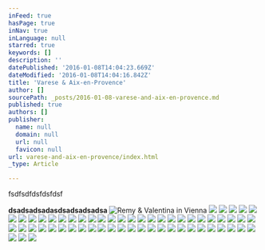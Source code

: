 ```yaml
---
inFeed: true
hasPage: true
inNav: true
inLanguage: null
starred: true
keywords: []
description: ''
datePublished: '2016-01-08T14:04:23.669Z'
dateModified: '2016-01-08T14:04:16.842Z'
title: 'Varese & Aix-en-Provence'
author: []
sourcePath: _posts/2016-01-08-varese-and-aix-en-provence.md
published: true
authors: []
publisher:
  name: null
  domain: null
  url: null
  favicon: null
url: varese-and-aix-en-provence/index.html
_type: Article

---
```

fsdfsdfdsfdsfdsf

**dsadsadsadasdsadsadsadsa**
![Remy & Valentina in Vienna](https://s3-us-west-2.amazonaws.com/the-grid-img/p/3c69a63a469d1d0df6f34c0ffdd4986ec415a7ba.jpg)
![](https://the-grid-user-content.s3-us-west-2.amazonaws.com/ab4b33d8-9a94-4a78-aa6b-5558d4c9ca04.jpg)
![](https://the-grid-user-content.s3-us-west-2.amazonaws.com/44d6933b-aad9-4d22-a777-0075eeb2f298.jpg)
![](https://the-grid-user-content.s3-us-west-2.amazonaws.com/f05b3303-54e2-4bdb-b5e0-dcbf19224341.jpg)
![](https://the-grid-user-content.s3-us-west-2.amazonaws.com/66ef7132-39ac-4656-91a8-17354bc48ab2.jpg)
![](https://the-grid-user-content.s3-us-west-2.amazonaws.com/5852c439-a272-4d60-81ac-10c3cfc40874.jpg)
![](https://the-grid-user-content.s3-us-west-2.amazonaws.com/8527436d-0add-4ce3-8b5c-bd2685536c65.jpg)
![](https://the-grid-user-content.s3-us-west-2.amazonaws.com/8c95b727-c8be-44d7-9859-2d32a5c6767c.jpg)
![](https://the-grid-user-content.s3-us-west-2.amazonaws.com/1ad0903f-6ea5-45ba-a91f-f3334a3e9839.jpg)
![](https://the-grid-user-content.s3-us-west-2.amazonaws.com/dc006f9b-767e-4dd2-977d-332f14aa14a4.jpg)
![](https://the-grid-user-content.s3-us-west-2.amazonaws.com/6dd4cf73-42dc-4fd0-9c8a-234b479ab507.jpg)
![](https://the-grid-user-content.s3-us-west-2.amazonaws.com/556afc2f-8593-4c3b-b7a5-f8b494874da4.jpg)
![](https://the-grid-user-content.s3-us-west-2.amazonaws.com/eb5335d5-483a-4505-a8a7-b2a68f618e6a.jpg)
![](https://the-grid-user-content.s3-us-west-2.amazonaws.com/4bbb5f90-3d1b-410e-87c4-7750aa866b01.jpg)
![](https://the-grid-user-content.s3-us-west-2.amazonaws.com/5cef2461-6cea-4faf-b399-1ebd144059df.jpg)
![](https://the-grid-user-content.s3-us-west-2.amazonaws.com/58b1f045-ac0d-4a17-857e-a09cdee0e042.jpg)
![](https://the-grid-user-content.s3-us-west-2.amazonaws.com/4e7c319c-f6f6-4e7d-8f72-0749e9e900f8.jpg)
![](https://the-grid-user-content.s3-us-west-2.amazonaws.com/e0d21997-7a12-4f27-a250-8e4115678df3.jpg)
![](https://the-grid-user-content.s3-us-west-2.amazonaws.com/f03ab430-a5f3-422f-98c3-c6354d02c207.jpg)
![](https://the-grid-user-content.s3-us-west-2.amazonaws.com/7d23285b-9df7-4126-affa-966929a3a787.jpg)
![](https://the-grid-user-content.s3-us-west-2.amazonaws.com/c88cf234-cf2c-4bdb-b380-2fb2d4ed8e45.jpg)
![](https://the-grid-user-content.s3-us-west-2.amazonaws.com/cc69251d-1f73-4dd1-847a-8c2ad5893c34.jpg)
![](https://the-grid-user-content.s3-us-west-2.amazonaws.com/58fd1720-11c0-49db-a6df-8b974a0660b7.jpg)
![](https://the-grid-user-content.s3-us-west-2.amazonaws.com/9e557c0e-a4e8-4b0a-bd40-7d1c03172714.jpg)
![](https://the-grid-user-content.s3-us-west-2.amazonaws.com/43669fc8-0646-4555-bad0-bc22cc1fea77.jpg)
![](https://the-grid-user-content.s3-us-west-2.amazonaws.com/b0f5f90d-2024-462f-bd57-da9bdf961141.jpg)
![](https://the-grid-user-content.s3-us-west-2.amazonaws.com/c939bb8e-047a-47c5-aaf6-ae5fa3ab2444.jpg)
![](https://the-grid-user-content.s3-us-west-2.amazonaws.com/de9246bf-8956-492b-8065-4f1708aad6d4.jpg)
![](https://the-grid-user-content.s3-us-west-2.amazonaws.com/cbad10bc-015c-4680-8bd4-fe21a4f60873.jpg)
![](https://the-grid-user-content.s3-us-west-2.amazonaws.com/ae098c44-04fd-48be-b7ee-41f8afecf897.jpg)
![](https://the-grid-user-content.s3-us-west-2.amazonaws.com/c0ddc0e6-bb09-4f26-8446-a5354f9751ee.jpg)
![](https://the-grid-user-content.s3-us-west-2.amazonaws.com/8232c4ee-2869-44a9-b7c6-ff69565988ad.jpg)
![](https://the-grid-user-content.s3-us-west-2.amazonaws.com/f5f76080-047c-4f87-ac4b-1370bfeb75e7.jpg)
![](https://the-grid-user-content.s3-us-west-2.amazonaws.com/3b19cd86-808b-442d-8b05-ea46609fb35e.jpg)
![](https://the-grid-user-content.s3-us-west-2.amazonaws.com/fde7c633-1341-42dd-a6fe-9f9a6899798a.jpg)
![](https://the-grid-user-content.s3-us-west-2.amazonaws.com/2b7abb18-824f-43f5-93d4-2c2ac85e2c46.jpg)
![](https://the-grid-user-content.s3-us-west-2.amazonaws.com/58ca76e5-668d-4c8b-a897-25ee77a64767.jpg)
![](https://the-grid-user-content.s3-us-west-2.amazonaws.com/c53e26ef-d78c-4d4c-ac45-a3b860101a07.jpg)
![](https://the-grid-user-content.s3-us-west-2.amazonaws.com/50823c45-ce53-44d3-ad0b-d9778cc8c7ec.jpg)
![](https://the-grid-user-content.s3-us-west-2.amazonaws.com/f0b9a4de-75d6-4d55-be99-a0f521652c67.jpg)
![](https://the-grid-user-content.s3-us-west-2.amazonaws.com/681c2bcc-d3ce-4ce9-ac1c-3e8f30ca8238.jpg)
![](https://the-grid-user-content.s3-us-west-2.amazonaws.com/bf47e499-1f9c-4d03-a49b-ba33331a93cc.jpg)
![](https://the-grid-user-content.s3-us-west-2.amazonaws.com/31b94f8e-3394-4452-ad68-defd863774bc.jpg)
![](https://the-grid-user-content.s3-us-west-2.amazonaws.com/461f12f1-38e8-4adf-ac6a-803de0fe76ed.jpg)
![](https://the-grid-user-content.s3-us-west-2.amazonaws.com/49d18aa2-6f45-4936-bc2e-658c3d59abcf.jpg)
![](https://the-grid-user-content.s3-us-west-2.amazonaws.com/bf945908-4cd1-49b5-8af9-26ebb628892e.jpg)
![](https://the-grid-user-content.s3-us-west-2.amazonaws.com/b6b0a184-6264-4006-9d80-846725f1e1be.jpg)
![](https://the-grid-user-content.s3-us-west-2.amazonaws.com/5ae4ad1b-8b17-4c6c-a2d0-7485f91695c2.jpg)
![](https://the-grid-user-content.s3-us-west-2.amazonaws.com/830fef7a-d38e-4e45-a3e8-c47e1756de2e.jpg)
![](https://the-grid-user-content.s3-us-west-2.amazonaws.com/95cc058a-a21f-4bd2-8bb5-ec409a6f2497.jpg)
![](https://the-grid-user-content.s3-us-west-2.amazonaws.com/a743b4c1-f0b4-4022-ad41-310edd49ebd4.jpg)
![](https://the-grid-user-content.s3-us-west-2.amazonaws.com/514d3939-a6a8-4eb3-876f-1019dd45d160.jpg)
![](https://the-grid-user-content.s3-us-west-2.amazonaws.com/3be64b00-5107-45fd-8242-5bad3ee5b610.jpg)
![](https://the-grid-user-content.s3-us-west-2.amazonaws.com/e0b8f149-e24a-478a-a8d0-7a4056c06fc9.jpg)
![](https://the-grid-user-content.s3-us-west-2.amazonaws.com/306c5b63-5bcd-44e5-9641-2a767479297c.jpg)
![](https://the-grid-user-content.s3-us-west-2.amazonaws.com/ea9816bd-ef63-44e1-82d2-4260418720ca.jpg)
![](https://the-grid-user-content.s3-us-west-2.amazonaws.com/00110862-c5d9-494e-b469-e0ebbfa1c1e5.jpg)
![](https://the-grid-user-content.s3-us-west-2.amazonaws.com/ad27fe7c-7f4b-4f1a-86ff-7d3173bf017b.jpg)
![](https://the-grid-user-content.s3-us-west-2.amazonaws.com/d6e5d9a6-be4a-49ac-8696-55c0c95a9e96.jpg)